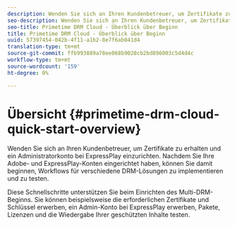 ```yaml
---
description: Wenden Sie sich an Ihren Kundenbetreuer, um Zertifikate zu erhalten und ein Administratorkonto bei ExpressPlay einzurichten. Nachdem Sie Ihre Adobe- und ExpressPlay-Konten eingerichtet haben, können Sie damit beginnen, Workflows für verschiedene DRM-Lösungen zu implementieren und zu testen.
seo-description: Wenden Sie sich an Ihren Kundenbetreuer, um Zertifikate zu erhalten und ein Administratorkonto bei ExpressPlay einzurichten. Nachdem Sie Ihre Adobe- und ExpressPlay-Konten eingerichtet haben, können Sie damit beginnen, Workflows für verschiedene DRM-Lösungen zu implementieren und zu testen.
seo-title: Primetime DRM Cloud - Überblick über Beginn
title: Primetime DRM Cloud - Überblick über Beginn
uuid: 57397454-042b-4f11-a1b2-8e7f6ab041d4
translation-type: tm+mt
source-git-commit: ffb993889a78ee068b9028cb2bd896003c5d4d4c
workflow-type: tm+mt
source-wordcount: '159'
ht-degree: 0%

---
```



# Übersicht {#primetime-drm-cloud-quick-start-overview}

Wenden Sie sich an Ihren Kundenbetreuer, um Zertifikate zu erhalten und ein Administratorkonto bei ExpressPlay einzurichten. Nachdem Sie Ihre Adobe- und ExpressPlay-Konten eingerichtet haben, können Sie damit beginnen, Workflows für verschiedene DRM-Lösungen zu implementieren und zu testen.

Diese Schnellschritte unterstützen Sie beim Einrichten des Multi-DRM-Beginns. Sie können beispielsweise die erforderlichen Zertifikate und Schlüssel erwerben, ein Admin-Konto bei ExpressPlay erwerben, Pakete, Lizenzen und die Wiedergabe Ihrer geschützten Inhalte testen.
